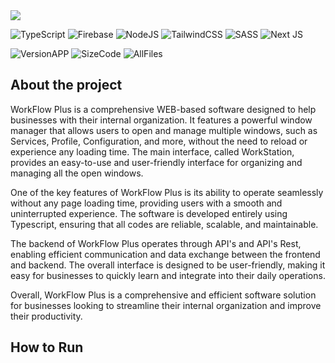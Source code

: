 <img src="https://imgur.com/9GfxFbG.png">

![TypeScript](https://img.shields.io/badge/typescript-%23007ACC.svg?style=for-the-badge&logo=typescript&logoColor=white)
![Firebase](https://img.shields.io/badge/Firebase-039BE5?style=for-the-badge&logo=Firebase&logoColor=white)
![NodeJS](https://img.shields.io/badge/node.js-6DA55F?style=for-the-badge&logo=node.js&logoColor=white)
![TailwindCSS](https://img.shields.io/badge/tailwindcss-%2338B2AC.svg?style=for-the-badge&logo=tailwind-css&logoColor=white)
![SASS](https://img.shields.io/badge/SASS-hotpink.svg?style=for-the-badge&logo=SASS&logoColor=white)
![Next JS](https://img.shields.io/badge/Next-black?style=for-the-badge&logo=next.js&logoColor=white)


![VersionAPP](https://img.shields.io/github/package-json/v/GuimaSpace/WorkFlowPlus?color=blue) ![SizeCode](https://img.shields.io/github/languages/code-size/GuimaSpace/WorkFlowPlus?style=flat-square) ![AllFiles](https://img.shields.io/github/directory-file-count/GuimaSpace/WorkFlowPlus)


## About the project
WorkFlow Plus is a comprehensive WEB-based software designed to help businesses with their internal organization. It features a powerful window manager that allows users to open and manage multiple windows, such as Services, Profile, Configuration, and more, without the need to reload or experience any loading time. The main interface, called WorkStation, provides an easy-to-use and user-friendly interface for organizing and managing all the open windows.

One of the key features of WorkFlow Plus is its ability to operate seamlessly without any page loading time, providing users with a smooth and uninterrupted experience. The software is developed entirely using Typescript, ensuring that all codes are reliable, scalable, and maintainable.

The backend of WorkFlow Plus operates through API's and API's Rest, enabling efficient communication and data exchange between the frontend and backend. The overall interface is designed to be user-friendly, making it easy for businesses to quickly learn and integrate into their daily operations.

Overall, WorkFlow Plus is a comprehensive and efficient software solution for businesses looking to streamline their internal organization and improve their productivity.

## How to Run
